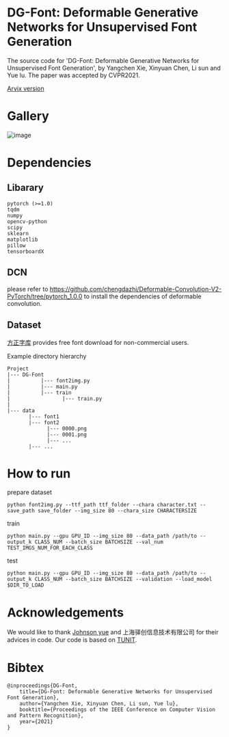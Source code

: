 # DG-Font: Deformable Generative Networks for Unsupervised Font Generation
The source code for 'DG-Font: Deformable Generative Networks for Unsupervised Font Generation', by Yangchen Xie, Xinyuan Chen, Li sun and Yue lu. The paper was accepted by CVPR2021.

[Arvix version](https://arxiv.org/abs/2104.03064)

# Gallery
![image](https://github.com/ecnuycxie/DG-Font/blob/main/images/results.png)

# Dependencies

Libarary
-------------

    pytorch (>=1.0)
    tqdm  
    numpy
    opencv-python  
    scipy  
    sklearn
    matplotlib  
    pillow  
    tensorboardX 

DCN
--------------

please refer to https://github.com/chengdazhi/Deformable-Convolution-V2-PyTorch/tree/pytorch_1.0.0 to install the dependencies of deformable convolution.

Dataset
--------------
[方正字库](https://www.foundertype.com/index.php/FindFont/index) provides free font download for non-commercial users.

Example directory hierarchy

    Project
    |--- DG-Font
    |          |--- font2img.py    
    |          |--- main.py
    |          |--- train
    |                 |--- train.py
    |
    |--- data
           |--- font1
           |--- font2
                 |--- 0000.png
                 |--- 0001.png
                 |--- ...
           |--- ...



# How to run

prepare dataset

    python font2img.py --ttf_path ttf_folder --chara character.txt --save_path save_folder --img_size 80 --chara_size CHARACTERSIZE

train

    python main.py --gpu GPU_ID --img_size 80 --data_path /path/to --output_k CLASS_NUM --batch_size BATCHSIZE --val_num TEST_IMGS_NUM_FOR_EACH_CLASS

test

    python main.py --gpu GPU_ID --img_size 80 --data_path /path/to --output_k CLASS_NUM --batch_size BATCHSIZE --validation --load_model $DIR_TO_LOAD
    
# Acknowledgements
We would like to thank [Johnson yue](https://github.com/Johnson-yue) and 上海驿创信息技术有限公司 for their advices in code. Our code  is based on [TUNIT](https://github.com/clovaai/tunit).


# Bibtex
    @inproceedings{DG-Font,
        title={DG-Font: Deformable Generative Networks for Unsupervised Font Generation},
        author={Yangchen Xie, Xinyuan Chen, Li sun, Yue lu},
        booktitle={Proceedings of the IEEE Conference on Computer Vision and Pattern Recognition},
        year={2021}
    }
